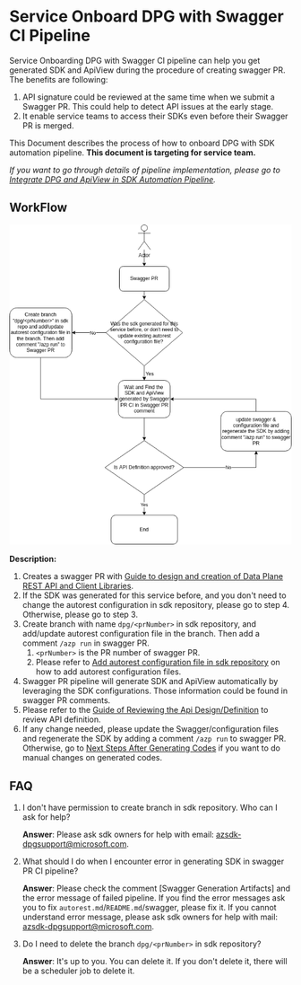 # Service Onboard DPG with Swagger CI Pipeline

Service Onboarding DPG with Swagger CI pipeline can help you get generated SDK and ApiView during the procedure of creating swagger PR.
The benefits are following:
1. API signature could be reviewed at the same time when we submit a Swagger PR. This could help to detect API issues at the early stage.
2. It enable service teams to access their SDKs even before their Swagger PR is merged.

This Document describes the process of how to onboard DPG with SDK automation pipeline. __This document is targeting for service team.__ 

*If you want to go through details of pipeline implementation, please go to [Integrate DPG and ApiView in SDK Automation Pipeline](Integrate-dpg-and-apiview-in-sdk-automation-pipeline.md).*

## WorkFlow

![workflow-for-service-team](workflow-service-team.png)

__Description:__
1. Creates a swagger PR with [Guide to design and creation of Data Plane REST API and Client Libraries](https://aka.ms/azsdk/dpcodegen).
2. If the SDK was generated for this service before, and you don't need to change the autorest configuration in sdk repository, please go to step 4. Otherwise, please go to step 3.
3. Create branch with name `dpg/<prNumber>` in sdk repository, and add/update autorest configuration file in the branch. Then add a comment `/azp run` in swagger PR.
   1. `<prNumber>` is the PR number of swagger PR.
   2. Please refer to [Add autorest configuration file in sdk repository](./add-autorest-configuration-file-in-sdk-repository.md) on how to add autorest configuration files.
4. Swagger PR pipeline will generate SDK and ApiView automatically by leveraging the SDK configurations. Those information could be found in swagger PR comments.
5. Please refer to the [Guide of Reviewing the Api Design/Definition](https://dev.azure.com/azure-sdk/internal/_wiki/wikis/internal.wiki/591/Guide-to-design-and-creation-of-Data-Plane-REST-API-and-Client-Libraries?anchor=ii.-review-the-api-design/definition) to review API definition.
6. If any change needed, please update the Swagger/configuration files and regenerate the SDK by adding a comment `/azp run` to swagger PR. Otherwise, go to [Next Steps After Generating Codes](./next-steps-after-generating-codes.md) if you want to do manual changes on generated codes.

## FAQ
1. I don't have permission to create branch in sdk repository. Who can I ask for help?
    
    __Answer__: Please ask sdk owners for help with email: azsdk-dpgsupport@microsoft.com.
   
2. What should I do when I encounter error in generating SDK in swagger PR CI pipeline?
   
    __Answer__: Please check the comment [Swagger Generation Artifacts] and the error message of failed pipeline. If you find the error messages ask you to fix `autorest.md`/`README.md`/swagger, please fix it. If you cannot understand error message, please ask sdk owners for help with mail: azsdk-dpgsupport@microsoft.com.

3. Do I need to delete the branch `dpg/<prNumber>` in sdk repository?

    __Answer__: It's up to you. You can delete it. If you don't delete it, there will be a scheduler job to delete it.